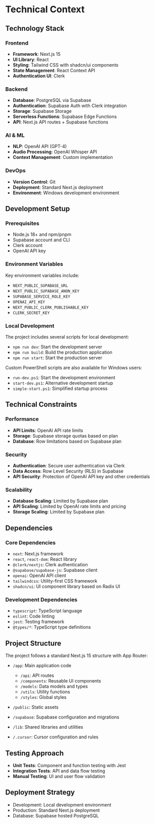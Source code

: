 # Technical Context

## Technology Stack

### Frontend
- **Framework**: Next.js 15
- **UI Library**: React
- **Styling**: Tailwind CSS with shadcn/ui components
- **State Management**: React Context API
- **Authentication UI**: Clerk

### Backend
- **Database**: PostgreSQL via Supabase
- **Authentication**: Supabase Auth with Clerk integration
- **Storage**: Supabase Storage
- **Serverless Functions**: Supabase Edge Functions
- **API**: Next.js API routes + Supabase functions

### AI & ML
- **NLP**: OpenAI API (GPT-4)
- **Audio Processing**: OpenAI Whisper API
- **Context Management**: Custom implementation

### DevOps
- **Version Control**: Git
- **Deployment**: Standard Next.js deployment
- **Environment**: Windows development environment

## Development Setup

### Prerequisites
- Node.js 18+ and npm/pnpm
- Supabase account and CLI
- Clerk account
- OpenAI API key

### Environment Variables
Key environment variables include:
- `NEXT_PUBLIC_SUPABASE_URL`
- `NEXT_PUBLIC_SUPABASE_ANON_KEY`
- `SUPABASE_SERVICE_ROLE_KEY`
- `OPENAI_API_KEY`
- `NEXT_PUBLIC_CLERK_PUBLISHABLE_KEY`
- `CLERK_SECRET_KEY`

### Local Development
The project includes several scripts for local development:
- `npm run dev`: Start the development server
- `npm run build`: Build the production application
- `npm run start`: Start the production server

Custom PowerShell scripts are also available for Windows users:
- `run-dev.ps1`: Start the development environment
- `start-dev.ps1`: Alternative development startup
- `simple-start.ps1`: Simplified startup process

## Technical Constraints

### Performance
- **API Limits**: OpenAI API rate limits
- **Storage**: Supabase storage quotas based on plan
- **Database**: Row limitations based on Supabase plan

### Security
- **Authentication**: Secure user authentication via Clerk
- **Data Access**: Row Level Security (RLS) in Supabase
- **API Security**: Protection of OpenAI API key and other credentials

### Scalability
- **Database Scaling**: Limited by Supabase plan
- **API Scaling**: Limited by OpenAI rate limits and pricing
- **Storage Scaling**: Limited by Supabase plan

## Dependencies

### Core Dependencies
- `next`: Next.js framework
- `react`, `react-dom`: React library
- `@clerk/nextjs`: Clerk authentication
- `@supabase/supabase-js`: Supabase client
- `openai`: OpenAI API client
- `tailwindcss`: Utility-first CSS framework
- `shadcn/ui`: UI component library based on Radix UI

### Development Dependencies
- `typescript`: TypeScript language
- `eslint`: Code linting
- `jest`: Testing framework
- `@types/*`: TypeScript type definitions

## Project Structure

The project follows a standard Next.js 15 structure with App Router:

- `/app`: Main application code
  - `/api`: API routes
  - `/components`: Reusable UI components
  - `/models`: Data models and types
  - `/utils`: Utility functions
  - `/styles`: Global styles

- `/public`: Static assets
- `/supabase`: Supabase configuration and migrations
- `/lib`: Shared libraries and utilities
- `/.cursor`: Cursor configuration and rules

## Testing Approach

- **Unit Tests**: Component and function testing with Jest
- **Integration Tests**: API and data flow testing
- **Manual Testing**: UI and user flow validation

## Deployment Strategy

- Development: Local development environment
- Production: Standard Next.js deployment
- Database: Supabase hosted PostgreSQL 
